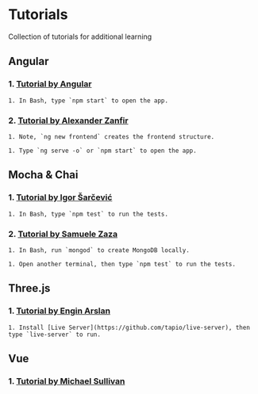 # Tutorials

Collection of tutorials for additional learning


## Angular

### 1. [Tutorial by Angular](https://angular.io/tutorial/)

    1. In Bash, type `npm start` to open the app.


### 2. [Tutorial by Alexander Zanfir](https://www.linkedin.com/learning/building-angular-and-node-apps-with-authentication/)

    1. Note, `ng new frontend` creates the frontend structure.
    
    1. Type `ng serve -o` or `npm start` to open the app.


## Mocha & Chai

### 1. [Tutorial by Igor Šarčević](https://semaphoreci.com/community/tutorials/getting-started-with-node-js-and-mocha)

    1. In Bash, type `npm test` to run the tests.


### 2. [Tutorial by Samuele Zaza](https://scotch.io/tutorials/test-a-node-restful-api-with-mocha-and-chai)

    1. In Bash, run `mongod` to create MongoDB locally.
    
    1. Open another terminal, then type `npm test` to run the tests.


## Three.js

### 1. [Tutorial by Engin Arslan](https://www.linkedin.com/learning/learning-3d-graphics-on-the-web-with-three-js/)

    1. Install [Live Server](https://github.com/tapio/live-server), then type `live-server` to run.


## Vue

### 1. [Tutorial by Michael Sullivan](https://www.linkedin.com/learning/learning-vue-js/)
